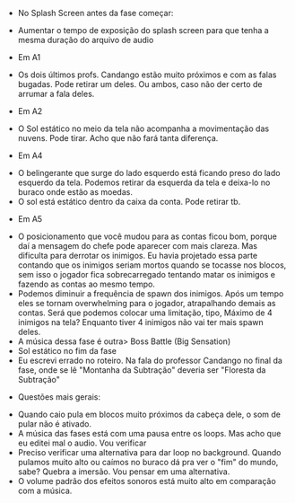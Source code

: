 * No Splash Screen antes da fase começar:
- Aumentar o tempo de exposição do splash screen para que tenha a mesma duração do arquivo de audio
* Em A1
- Os dois últimos profs. Candango estão muito próximos e com as falas bugadas. Pode retirar um deles. Ou ambos, caso não der certo de arrumar a fala deles.
* Em A2
- O Sol estático no meio da tela não acompanha a movimentação das nuvens. Pode tirar. Acho que não fará tanta diferença.
* Em A4
- O belingerante que surge do lado esquerdo está ficando preso do lado esquerdo da tela. Podemos retirar da esquerda da tela e deixa-lo no buraco onde estão as moedas.
- O sol está estático dentro da caixa da conta. Pode retirar tb.
* Em A5
- O posicionamento que você mudou para as contas ficou bom, porque daí a mensagem do chefe pode aparecer com mais clareza. Mas dificulta para derrotar os inimigos. Eu havia projetado essa parte contando que os inimigos seriam mortos quando se tocasse nos blocos, sem isso o jogador fica sobrecarregado tentando matar os inimigos e fazendo as contas ao mesmo tempo.
- Podemos diminuir a frequência de spawn dos inimigos. Após um tempo eles se tornam overwhelming para o jogador, atrapalhando demais as contas. Será que podemos colocar uma limitação, tipo, Máximo de 4 inimigos na tela? Enquanto tiver 4 inimigos não vai ter mais spawn deles.
- A música dessa fase é outra> Boss Battle (Big Sensation)
- Sol estático no fim da fase
- Eu escrevi errado no roteiro. Na fala do professor Candango no final da fase, onde se lê "Montanha da Subtração" deveria ser "Floresta da Subtração"

* Questões mais gerais:
- Quando caio pula em blocos muito próximos da cabeça dele, o som de pular não é ativado.
- A música das fases está com uma pausa entre os loops. Mas acho que eu editei mal o audio. Vou verificar
- Preciso verificar uma alternativa para dar loop no background. Quando pulamos muito alto ou caímos no buraco dá pra ver o "fim" do mundo, sabe? Quebra a imersão. Vou pensar em uma alternativa.
- O volume padrão dos efeitos sonoros está muito alto em comparação com a música.
